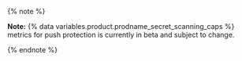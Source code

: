 
{% note %}

**Note:** {% data variables.product.prodname_secret_scanning_caps %} metrics for push protection is currently in beta and subject to change.

{% endnote %}
